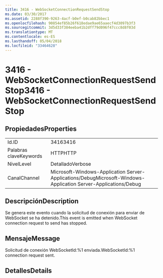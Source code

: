 ```yaml
---
title: 3416 - WebSocketConnectionRequestSendStop
ms.date: 03/30/2017
ms.assetid: 2288f390-9263-4acf-b0ef-b0cab82bbec1
ms.openlocfilehash: 90854ef85b26f618edae9ae65aaecf4d3097b3f3
ms.sourcegitcommit: 3d5d33f384eeba41b2dff79d096f47ccc8d8f03d
ms.translationtype: MT
ms.contentlocale: es-ES
ms.lasthandoff: 05/04/2018
ms.locfileid: "33464628"
---
```

# <a name="3416---websocketconnectionrequestsendstop"></a><span data-ttu-id="2fa24-102">3416 - WebSocketConnectionRequestSendStop</span><span class="sxs-lookup"><span data-stu-id="2fa24-102">3416 - WebSocketConnectionRequestSendStop</span></span>
## <a name="properties"></a><span data-ttu-id="2fa24-103">Propiedades</span><span class="sxs-lookup"><span data-stu-id="2fa24-103">Properties</span></span>  
  
|||  
|-|-|  
|<span data-ttu-id="2fa24-104">Id.</span><span class="sxs-lookup"><span data-stu-id="2fa24-104">ID</span></span>|<span data-ttu-id="2fa24-105">3416</span><span class="sxs-lookup"><span data-stu-id="2fa24-105">3416</span></span>|  
|<span data-ttu-id="2fa24-106">Palabras clave</span><span class="sxs-lookup"><span data-stu-id="2fa24-106">Keywords</span></span>|<span data-ttu-id="2fa24-107">HTTP</span><span class="sxs-lookup"><span data-stu-id="2fa24-107">HTTP</span></span>|  
|<span data-ttu-id="2fa24-108">Nivel</span><span class="sxs-lookup"><span data-stu-id="2fa24-108">Level</span></span>|<span data-ttu-id="2fa24-109">Detallado</span><span class="sxs-lookup"><span data-stu-id="2fa24-109">Verbose</span></span>|  
|<span data-ttu-id="2fa24-110">Canal</span><span class="sxs-lookup"><span data-stu-id="2fa24-110">Channel</span></span>|<span data-ttu-id="2fa24-111">Microsoft-Windows-Application Server-Applications/Debug</span><span class="sxs-lookup"><span data-stu-id="2fa24-111">Microsoft-Windows-Application Server-Applications/Debug</span></span>|  
  
## <a name="description"></a><span data-ttu-id="2fa24-112">Descripción</span><span class="sxs-lookup"><span data-stu-id="2fa24-112">Description</span></span>  
 <span data-ttu-id="2fa24-113">Se genera este evento cuando la solicitud de conexión para enviar de WebSocket se ha detenido.</span><span class="sxs-lookup"><span data-stu-id="2fa24-113">This event is emitted when WebSocket connection request to send has stopped.</span></span>  
  
## <a name="message"></a><span data-ttu-id="2fa24-114">Mensaje</span><span class="sxs-lookup"><span data-stu-id="2fa24-114">Message</span></span>  
 <span data-ttu-id="2fa24-115">Solicitud de conexión WebSocketId:%1 enviada.</span><span class="sxs-lookup"><span data-stu-id="2fa24-115">WebSocketId:%1 connection request sent.</span></span>  
  
## <a name="details"></a><span data-ttu-id="2fa24-116">Detalles</span><span class="sxs-lookup"><span data-stu-id="2fa24-116">Details</span></span>
